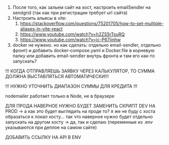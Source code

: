 1. После того, как зальем сайт на хост, настроить emailSendler на sendgrid (так как при регистрации требует url сайта)
2. Настроить альясы в vite:
   1. https://stackoverflow.com/questions/75201705/how-to-set-multiple-aliases-in-vite-react
   2. https://www.youtube.com/watch?v=h2ZS5rTsuRQ
   3. https://www.youtube.com/watch?v=ic-P67jinhw
3. docker не нужено. но как сделать: отдельно email-sendler, отдельно фронт) и добавить docker-compose.yaml и Docker.file в корневую папку или добавить email-sendler внутрь фронта и там его как-то запускать?

!!! КОГДА ОТПРАВЛЯЕШЬ ЗАЯВКУ ЧЕРЕЗ КАЛЬКУЛЯТОР, ТО СУММА ДОЛЖНА ВЫСТАВЛЯТЬСЯ АВТОМАТИЧЕСКИ!!!

!!! НУЖНО УТОЧНИТЬ ДИАПАЗОН СУММЫ ДЛЯ КРЕДИТА !!!

nodemailer работает только в Node, не в браузере

ДЛЯ ПРОДА НАВЕРНОЕ НУЖНО БУДЕТ ЗАМЕНИТЬ СКРИПТ DEV НА PROD -> а как это будет выглядить на проде то? я же не буду с хоста образаться к локал хосту... так что наверное нужно будет отдельно запускать на другом хосту -> да, так и сделаю (переменные из .env указываются при деплое на самом сайте)

ДОБАВИТЬ ССЫЛКУ НА API В ENV
